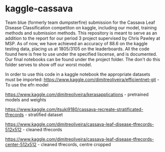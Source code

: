 # kaggle-cassava
Team blue (formerly team dumpsterfire) submission for the Cassava Leaf Disease Classification competiton on kaggle, including our model, training methods and submission methods. 
This repository is meant to serve as an addition to the report for our period 3 project supervised by Chris Pawley at MSP. As of now, we have achieved an accuracy of 88.6 on
the kaggle testing data, placing us at 1805/3105 on the leaderboards. All the code found here is free to use under the specified liscense, and is documented. 
Our final notebooks can be found under the project folder. The don't do this folder serves to show off our worst model.

In order to use this code in a kaggle notebook the appropriate datasets must be imported:
https://www.kaggle.com/dimitreoliveira/efficientnet-git - To use the efn model

https://www.kaggle.com/dimitreoliveira/kerasapplications - pretrained models and weights

https://www.kaggle.com/itsuki9180/cassava-recreate-stratificated-tfrecords - stratified dataset 

https://www.kaggle.com/dimitreoliveira/cassava-leaf-disease-tfrecords-512x512 - cleaned tfrecords

https://www.kaggle.com/dimitreoliveira/cassava-leaf-disease-tfrecords-center-512x512 - cleaned tfrecords, centre cropped
